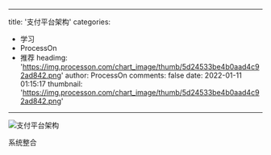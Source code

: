 
---
title: '支付平台架构'
categories: 
 - 学习
 - ProcessOn
 - 推荐
headimg: 'https://img.processon.com/chart_image/thumb/5d24533be4b0aad4c92ad842.png'
author: ProcessOn
comments: false
date: 2022-01-11 01:15:17
thumbnail: 'https://img.processon.com/chart_image/thumb/5d24533be4b0aad4c92ad842.png'
---

<div>   
<img class="thumb" alt="支付平台架构" src="https://img.processon.com/chart_image/thumb/5d24533be4b0aad4c92ad842.png" referrerpolicy="no-referrer">
<p>系统整合</p>  
</div>
            